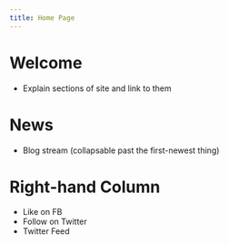 ```yaml
---
title: Home Page
---
```


# Welcome

- Explain sections of site and link to them

# News

- Blog stream (collapsable past the first-newest thing)

# Right-hand Column

- Like on FB
- Follow on Twitter
- Twitter Feed

